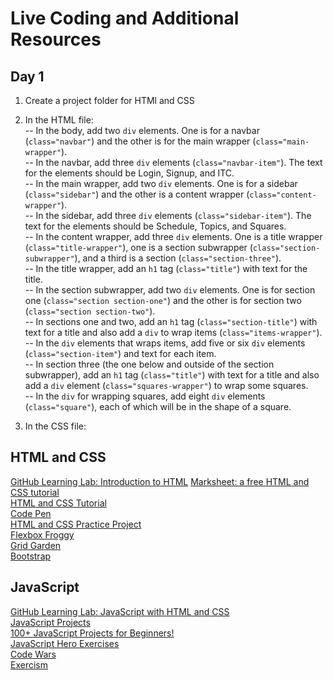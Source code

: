 # Live Coding and Additional Resources

## Day 1

1. Create a project folder for HTMl and CSS  
  
2. In the HTML file:  
  -- In the body, add two `div` elements. One is for a navbar (`class="navbar"`) and the other is for the main wrapper (`class="main-wrapper"`).  
  -- In the navbar, add three `div` elements (`class="navbar-item"`). The text for the elements should be Login, Signup, and ITC.  
  -- In the main wrapper, add two `div` elements. One is for a sidebar (`class="sidebar"`) and the other is a content wrapper (`class="content-wrapper"`).  
  -- In the sidebar, add three `div` elements (`class="sidebar-item"`). The text for the elements should be Schedule, Topics, and Squares.  
  -- In the content wrapper, add three `div` elements. One is a title wrapper (`class="title-wrapper"`), one is a section subwrapper (`class="section-subwrapper"`), and a third is a section (`class="section-three"`).    
  -- In the title wrapper, add an `h1` tag (`class="title"`) with text for the title.  
  -- In the section subwrapper, add two `div` elements. One is for section one (`class="section section-one"`) and the other is for section two (`class="section section-two"`).  
  -- In sections one and two, add an `h1` tag (`class="section-title"`) with text for a title and also add a `div` to wrap items (`class="items-wrapper"`). 
  -- In the `div` elements that wraps items, add five or six `div` elements (`class="section-item"`) and text for each item.  
  -- In section three (the one below and outside of the section subwrapper), add an `h1` tag (`class="title"`) with text for a title and also add a `div` element (`class="squares-wrapper"`) to wrap some squares.  
  -- In the `div` for wrapping squares, add eight `div` elements (`class="square"`), each of which will be in the shape of a square.  
  
3. In the CSS file:  
   
## HTML and CSS

[GitHub Learning Lab: Introduction to HTML](https://lab.github.com/githubtraining/introduction-to-html) 
[Marksheet: a free HTML and CSS tutorial](https://marksheet.io/)  
[HTML and CSS Tutorial](https://github.com/cassidoo/HTML-CSS-Tutorial)  
[Code Pen](https://codepen.io/)  
[HTML and CSS Practice Project](https://www.codementor.io/html_css-projects)  
[Flexbox Froggy](https://flexboxfroggy.com/)  
[Grid Garden](https://cssgridgarden.com/)  
[Bootstrap](https://getbootstrap.com/)  

## JavaScript

[GitHub Learning Lab: JavaScript with HTML and CSS](https://lab.github.com/bitprj/javascript-with-html-and-css)  
[JavaScript Projects](https://code-projects.org/c/languages/project/jsprojects/)  
[100+ JavaScript Projects for Beginners!](https://jsbeginners.com/javascript-projects-for-beginners/)  
[JavaScript Hero Exercises](https://www.jshero.net/en/success.html)  
[Code Wars](https://www.codewars.com/)  
[Exercism](https://exercism.io/tracks/javascript)  
